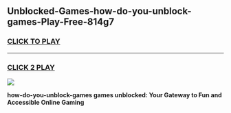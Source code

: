 
## Unblocked-Games-how-do-you-unblock-games-Play-Free-814g7
<h3>
<a href="https://premium76.site?title=how-do-you-unblock-games&ref=23A">CLICK TO PLAY</a></h3>
<hr>

<h3>
<a href="https://premium76.site?title=how-do-you-unblock-games&ref=23A">CLICK 2 PLAY</a>
  
</h3>

<a href="https://premium76.site?title=how-do-you-unblock-games&ref=23A"><img src="https://clearcache.store/games.png"></a>


**how-do-you-unblock-games games unblocked: Your Gateway to Fun and Accessible Online Gaming**
